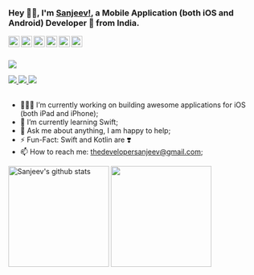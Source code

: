 ### Hey 👋🏽, I'm [Sanjeev!](https://codersanjeev.github.io/), a Mobile Application (both iOS and Android) Developer 🚀 from India. 

<a href="https://twitter.com/codersanjeev">
  <img align="left" alt="Sanjeev's Twitter" width="22px" src="https://cdn.jsdelivr.net/npm/simple-icons@v3/icons/twitter.svg" />
</a>
<a href="https://linkedin.com/in/codersanjeev">
  <img align="left" alt="Sanjeev's Linkdein" width="22px" src="https://cdn.jsdelivr.net/npm/simple-icons@v3/icons/linkedin.svg" />
</a>
<a href="https://github.com/codersanjeev">
  <img align="left" alt="Sanjeev's Github" width="22px" src="https://cdn.jsdelivr.net/npm/simple-icons@v3/icons/github.svg" />
</a>
<a href="https://leetcode.com/codersanjeev/">
  <img align="left" alt="Sanjeev's Leetcode" width="22px" src="https://cdn.jsdelivr.net/npm/simple-icons@v3/icons/leetcode.svg" />
</a>
<a href="https://www.codechef.com/users/codersanjeev">
  <img align="left" alt="Sanjeev's Codechef" width="22px" src="https://cdn.jsdelivr.net/npm/simple-icons@v3/icons/codechef.svg" />
</a>
<a href="https://codeforces.com/profile/codersanjeev">
  <img align="left" alt="Sanjeev's Codeforces" width="22px" src="https://cdn.jsdelivr.net/npm/simple-icons@v3/icons/codeforces.svg" />
</a>
<br />
<br/>

![](https://komarev.com/ghpvc/?username=codersanjeev)

<a href="https://codeforces.com/profile/codersanjeev">
  <img src="https://cp-logo.vercel.app/codeforces/codersanjeev" />
</a>

<a href="https://www.codechef.com/users/codersanjeev">
  <img src="https://cp-logo.vercel.app/codechef/codersanjeev" />
</a>

<a href="https://atcoder.jp/users/codersanjeev">
  <img src="https://cp-logo.vercel.app/atcoder/codersanjeev" />
</a>

<br />
<br />

- 👨🏽‍💻 I’m currently working on building awesome applications for iOS (both iPad and iPhone);
- 🌱 I’m currently learning Swift;
- 💬 Ask me about anything, I am happy to help;
- ⚡️ Fun-Fact: Swift and Kotlin are ❣️
- 📫 How to reach me: thedevelopersanjeev@gmail.com;

<img alight="left" height="200px" src="https://github-readme-stats.vercel.app/api?username=codersanjeev&show_icons=true&theme=light&line_height=27" alt="Sanjeev's github stats"/> <img height="200px" src="https://github-readme-stats.vercel.app/api/top-langs/?username=codersanjeev" />
